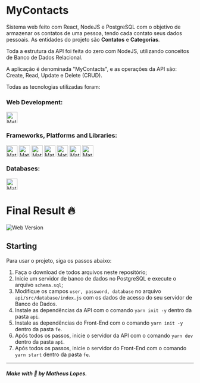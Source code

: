 # MyContacts

Sistema web feito com React, NodeJS e PostgreSQL com o objetivo de armazenar os contatos de uma pessoa, tendo cada contato seus dados pessoais. As entidades do projeto são **Contatos** e **Categorias**.

Toda a estrutura da API foi feita do zero com NodeJS, utilizando conceitos de Banco de Dados Relacional.

A aplicação é denominada "MyContacts", e as operações da API são: Create, Read, Update e Delete (CRUD).

Todas as tecnologias utilizadas foram:
<div style="display: inline_block">
    <h3>Web Development:</h3>
    <img align="center" alt="Mat-Js" height="30" src="https://img.shields.io/badge/javascript-%23323330.svg?style=for-the-badge&logo=javascript&logoColor=%23F7DF1E">
    <h3>Frameworks, Platforms and Libraries:</h3>
    <img align="center" alt="Mat-RJS" height="30" src="https://img.shields.io/badge/react-%2320232a.svg?style=for-the-badge&logo=react&logoColor=%2361DAFB">
    <img align="center" alt="Mat-Node" height="30" src="https://img.shields.io/badge/node.js-6DA55F?style=for-the-badge&logo=node.js&logoColor=white">
    <img align="center" alt="Mat-Sty" height="30" src="https://img.shields.io/badge/styled--components-DB7093?style=for-the-badge&logo=styled-components&logoColor=white">
    <img align="center" alt="Mat-Exp" height="30" src="https://img.shields.io/badge/express.js-%23404d59.svg?style=for-the-badge&logo=express&logoColor=%2361DAFB">
    <img align="center" alt="Mat-Npm" height="30" src="https://img.shields.io/badge/NPM-%23000000.svg?style=for-the-badge&logo=npm&logoColor=white">
    <img align="center" alt="Mat-Yarn" height="30" src="https://img.shields.io/badge/yarn-%232C8EBB.svg?style=for-the-badge&logo=yarn&logoColor=white">
    <img align="center" alt="Mat-Ins" height="30" src="https://img.shields.io/badge/Insomnia-black?style=for-the-badge&logo=insomnia&logoColor=5849BE">
    <h3>Databases:</h3>
    <img align="center" alt="Mat-PGSQL" height="30" src="https://img.shields.io/badge/postgres-%23316192.svg?style=for-the-badge&logo=postgresql&logoColor=white"> 
</div>

# Final Result 🔥 

<img src="fe\src\assets\images\web-version.png" alt="Web Version" />

## Starting 

Para usar o projeto, siga os passos abaixo:
1. Faça o download de todos arquivos neste repositório;
2. Inicie um servidor de banco de dados no PostgreSQL e execute o arquivo `schema.sql`;
3. Modifique os campos `user, password, database` no arquivo `api/src/database/index.js` com os dados de acesso do seu servidor de Banco de Dados.
4. Instale as dependências da API com o comando `yarn init -y` dentro da pasta `api`.
5. Instale as dependências do Front-End com o comando `yarn init -y` dentro da pasta `fe`.
5. Após todos os passos, inicie o servidor da API com o comando `yarn dev` dentro da pasta `api`.
6. Após todos os passos, inicie o servidor do Front-End com o comando `yarn start` dentro da pasta `fe`.

--- 

##### Make with 🧠 by Matheus Lopes.